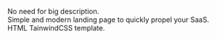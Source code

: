 No need for big description.<br>
Simple and modern landing page to quickly propel your SaaS.<br>
HTML TainwindCSS template.
